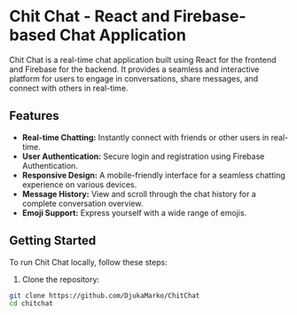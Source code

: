 # Chit Chat - React and Firebase-based Chat Application

Chit Chat is a real-time chat application built using React for the frontend and Firebase for the backend. It provides a seamless and interactive platform for users to engage in conversations, share messages, and connect with others in real-time.

## Features

- **Real-time Chatting:** Instantly connect with friends or other users in real-time.
- **User Authentication:** Secure login and registration using Firebase Authentication.
- **Responsive Design:** A mobile-friendly interface for a seamless chatting experience on various devices.
- **Message History:** View and scroll through the chat history for a complete conversation overview.
- **Emoji Support:** Express yourself with a wide range of emojis.

## Getting Started

To run Chit Chat locally, follow these steps:

1. Clone the repository:

```bash
git clone https://github.com/DjukaMarko/ChitChat
cd chitchat
